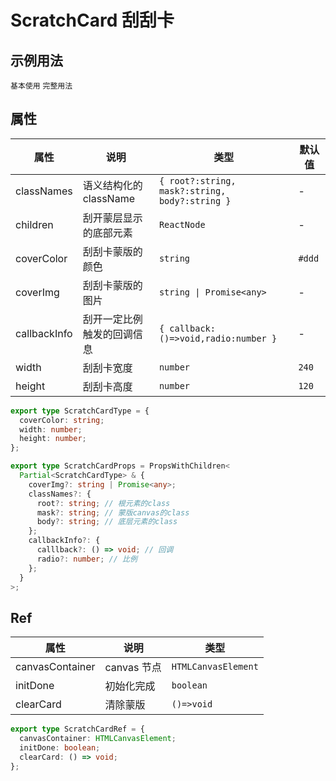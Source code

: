 # ScratchCard 刮刮卡

## 示例用法

<code src="./demo/demo1.tsx">基本使用</code>
<code src="./demo/demo2.tsx">完整用法</code>

## 属性

| 属性         | 说明                       | 类型                                           | 默认值 |
| ------------ | -------------------------- | ---------------------------------------------- | ------ |
| classNames   | 语义结构化的 className     | `{ root?:string, mask?:string, body?:string }` | -      |
| children     | 刮开蒙层显示的底部元素     | `ReactNode`                                    | -      |
| coverColor   | 刮刮卡蒙版的颜色           | `string`                                       | `#ddd` |
| coverImg     | 刮刮卡蒙版的图片           | `string \| Promise<any>`                       | -      |
| callbackInfo | 刮开一定比例触发的回调信息 | `{ callback:()=>void,radio:number }`           | -      |
| width        | 刮刮卡宽度                 | `number`                                       | `240`  |
| height       | 刮刮卡高度                 | `number`                                       | `120`  |

```ts
export type ScratchCardType = {
  coverColor: string;
  width: number;
  height: number;
};

export type ScratchCardProps = PropsWithChildren<
  Partial<ScratchCardType> & {
    coverImg?: string | Promise<any>;
    classNames?: {
      root?: string; // 根元素的class
      mask?: string; // 蒙版canvas的class
      body?: string; // 底层元素的class
    };
    callbackInfo?: {
      calllback?: () => void; // 回调
      radio?: number; // 比例
    };
  }
>;
```

## Ref

| 属性            | 说明        | 类型                |
| --------------- | ----------- | ------------------- |
| canvasContainer | canvas 节点 | `HTMLCanvasElement` |
| initDone        | 初始化完成  | `boolean`           |
| clearCard       | 清除蒙版    | `()=>void`          |

```ts
export type ScratchCardRef = {
  canvasContainer: HTMLCanvasElement;
  initDone: boolean;
  clearCard: () => void;
};
```
